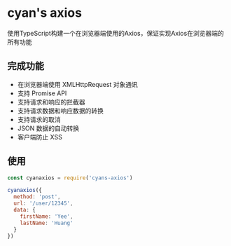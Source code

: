 # cyan's axios

使用TypeScript构建一个在浏览器端使用的Axios，保证实现Axios在浏览器端的所有功能

## 完成功能

- 在浏览器端使用 XMLHttpRequest 对象通讯
- 支持 Promise API
- 支持请求和响应的拦截器
- 支持请求数据和响应数据的转换
- 支持请求的取消
- JSON 数据的自动转换
- 客户端防止 XSS

## 使用

```js
const cyanaxios = require('cyans-axios')

cyanaxios({
  method: 'post',
  url: '/user/12345',
  data: {
    firstName: 'Yee',
    lastName: 'Huang'
  }
})
```
